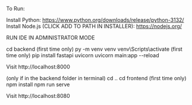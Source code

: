 To Run:

Install Python: https://www.python.org/downloads/release/python-3132/
Install Node.js (CLICK ADD TO PATH IN INSTALLER): https://nodejs.org/

RUN IDE IN ADMINISTRATOR MODE

cd backend
(first time only) py -m venv venv
venv\Scripts\activate
(first time only) pip install fastapi uvicorn
uvicorn main:app --reload

Visit http://localhost:8000

(only if in the backend folder in terminal) cd ..
cd frontend
(first time only) npm install 
npm run serve

Visit http://localhost:8080
